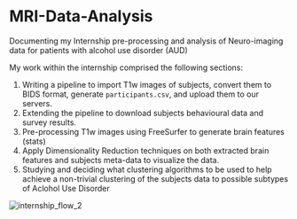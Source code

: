 # MRI-Data-Analysis
Documenting my Internship pre-processing and analysis of Neuro-imaging data for patients with
alcohol use disorder (AUD)

My work within the internship comprised the following sections:

1. Writing a pipeline to import T1w images of subjects, convert them to
    BIDS format, generate `participants.csv`, and upload them to our servers.
2. Extending the pipeline to download subjects behavioural data and survey results.
3. Pre-processing T1w images using FreeSurfer to generate brain features (stats)
4. Apply Dimensionality Reduction techniques on both extracted brain features and subjects
    meta-data to visualize the data.
5. Studying and deciding what clustering algorithms to be used to help achieve a non-trivial clustering
    of the subjects data to possible subtypes of Aclohol Use Disorder

![internship_flow_2](https://user-images.githubusercontent.com/10937709/156264582-6036c2db-2000-4185-8cf9-74f064c46f83.png)
